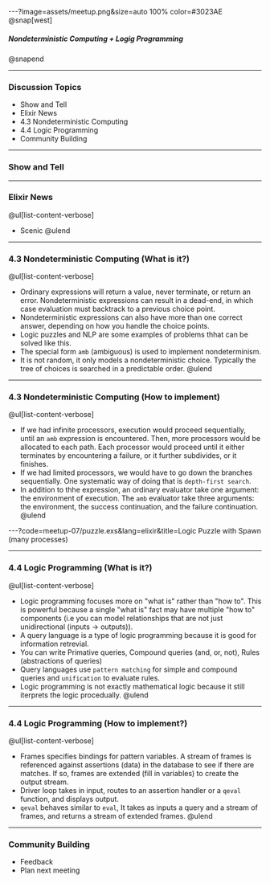 ---?image=assets/meetup.png&size=auto 100% color=#3023AE
@snap[west]
##### Nondeterministic Computing + Logig Programming
@snapend

---
### Discussion Topics
- Show and Tell
- Elixir News
- 4.3 Nondeterministic Computing
- 4.4 Logic Programming
- Community Building

---
### Show and Tell

---
### Elixir News
@ul[list-content-verbose]
- Scenic
@ulend

---
### 4.3 Nondeterministic Computing (What is it?)
@ul[list-content-verbose]
- Ordinary expressions will return a value, never terminate, or return an error. Nondeterministic expressions can result in a dead-end, in which case evaluation must backtrack to a previous choice point.
- Nondeterministic expressions can also have more than one correct answer, depending on how you handle the choice points.
- Logic puzzles and NLP are some examples of problems thhat can be solved like this.
- The special form `amb` (ambiguous) is used to implement nondeterminism.
- It is not random, it only models a nondeterministic choice. Typically the tree of choices is searched in a predictable order.
@ulend

---
### 4.3 Nondeterministic Computing (How to implement)
@ul[list-content-verbose]
- If we had infinite processors, execution would proceed sequentially, until an `amb` expression is encountered. Then, more processors would be allocated to each path. Each processor would proceed until it either terminates by encountering a failure, or it further subdivides, or it finishes.
- If we had limited processors, we would have to go down the branches sequentially. One systematic way of doing that is `depth-first search`.
- In addition to thhe expression, an ordinary evaluator take one argument: the environment of execution. The `amb` evaluator take three arguments: the environment, the success continuation, and the failure continuation.
@ulend

---?code=meetup-07/puzzle.exs&lang=elixir&title=Logic Puzzle with Spawn (many processes)

---
### 4.4 Logic Programming (What is it?)
@ul[list-content-verbose]
- Logic programming focuses more on "what is" rather than "how to". This is powerful because a single "what is" fact may have multiple "how to" components (i.e you can model relationships that are not just unidirectional (inputs -> outputs)). 
- A query language is a type of logic programming because it is good for information retrevial.
- You can write Primative queries, Compound queries (and, or, not), Rules (abstractions of queries)
- Query languages use `pattern matching` for simple and compound queries and `unification` to evaluate rules.
- Logic programming is not exactly mathematical logic because it still iterprets the logic procedually.
@ulend

---
### 4.4 Logic Programming (How to implement?)
@ul[list-content-verbose]
- Frames specifies bindings for pattern variables. A stream of frames is referenced against assertions (data) in the database to see if there are matches. If so, frames are extended (fill in variables) to create the output stream.
- Driver loop takes in input, routes to an assertion handler or a `qeval` function, and displays output.
- `qeval` behaves similar to `eval`, It takes as inputs a query and a stream of frames, and returns a stream of extended frames.
@ulend

---
### Community Building
- Feedback
- Plan next meeting
